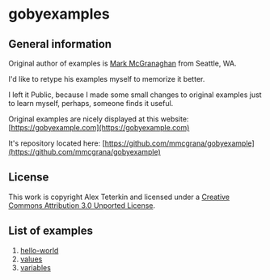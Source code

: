 # gobyexamples

## General information

Original author of examples is [Mark McGranaghan](https://github.com/mmcgrana) from Seattle, WA.

I'd like to retype his examples myself to memorize it better.

I left it Public, because I made some small changes to original examples just to learn myself, perhaps, someone finds it useful.

Original examples are nicely displayed at this website: [https://gobyexample.com](https://gobyexample.com)

It's repository located here: [https://github.com/mmcgrana/gobyexample](https://github.com/mmcgrana/gobyexample)

## License

This work is copyright Alex Teterkin and licensed under a [Creative Commons Attribution 3.0 Unported License](http://creativecommons.org/licenses/by/3.0/).

## List of examples

1. [hello-world](examples/hello-world)
1. [values](examples/values)
1. [variables](examples/variables)
